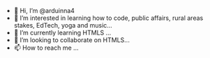 - 👋 Hi, I’m @arduinna4
- 👀 I’m interested in learning how to code, public affairs, rural areas stakes, EdTech, yoga and music...
- 🌱 I’m currently learning HTMLS ...
- 💞️ I’m looking to collaborate on HTMLS...
- 📫 How to reach me ...

<!---
arduinna4/arduinna4 is a ✨ special ✨ repository because its `README.md` (this file) appears on your GitHub profile.
You can click the Preview link to take a look at your changes.
--->
